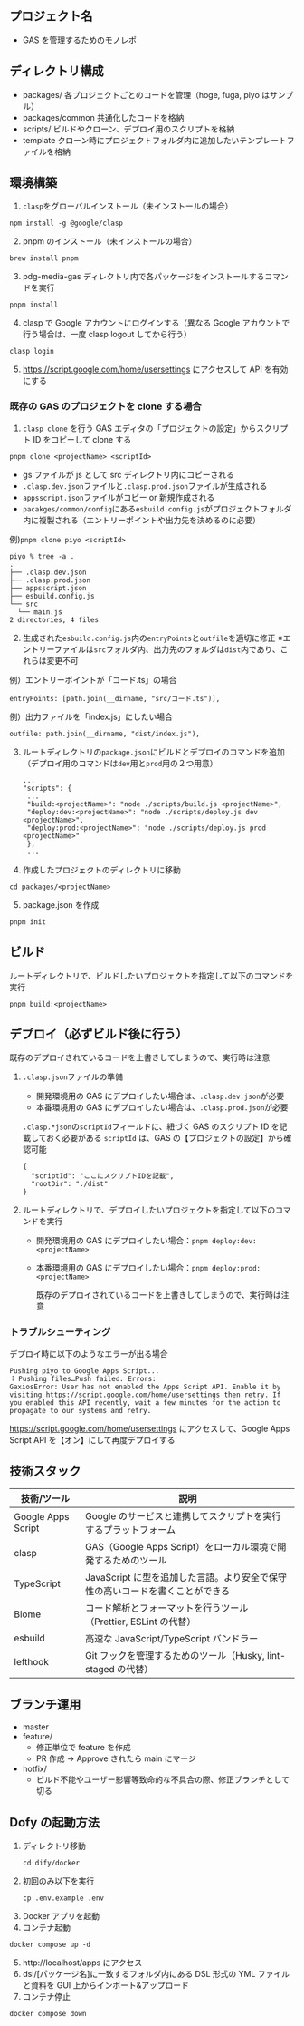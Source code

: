 ## プロジェクト名

- GAS を管理するためのモノレポ

## ディレクトリ構成

- packages/ 各プロジェクトごとのコードを管理（hoge, fuga, piyo はサンプル）
- packages/common 共通化したコードを格納
- scripts/ ビルドやクローン、デプロイ用のスクリプトを格納
- template クローン時にプロジェクトフォルダ内に追加したいテンプレートファイルを格納

## 環境構築

1. `clasp`をグローバルインストール（未インストールの場合）

```
npm install -g @google/clasp
```

2. pnpm のインストール（未インストールの場合）

```
brew install pnpm
```

3. pdg-media-gas ディレクトリ内で各パッケージをインストールするコマンドを実行

```
pnpm install
```

4. clasp で Google アカウントにログインする（異なる Google アカウントで行う場合は、一度 clasp logout してから行う）

```
clasp login
```

5. https://script.google.com/home/usersettings にアクセスして API を有効にする

### 既存の GAS のプロジェクトを clone する場合

1. `clasp clone` を行う
   GAS エディタの「プロジェクトの設定」からスクリプト ID をコピーして clone する

```
pnpm clone <projectName> <scriptId>
```

- gs ファイルが js として src ディレクトリ内にコピーされる
- `.clasp.dev.json`ファイルと`.clasp.prod.json`ファイルが生成される
- `appsscript.json`ファイルがコピー or 新規作成される
- `pacakges/common/config`にある`esbuild.config.js`がプロジェクトフォルダ内に複製される（エントリーポイントや出力先を決めるのに必要）

例)`pnpm clone piyo <scriptId>`

```
piyo % tree -a .
.
├── .clasp.dev.json
├── .clasp.prod.json
├── appsscript.json
├── esbuild.config.js
└── src
  └── main.js
2 directories, 4 files
```

2. 生成された`esbuild.config.js`内の`entryPoints`と`outfile`を適切に修正
   ※エントリーファイルは`src`フォルダ内、出力先のフォルダは`dist`内であり、これらは変更不可

例）エントリーポイントが「コード.ts」の場合

```
entryPoints: [path.join(__dirname, "src/コード.ts")],
```

例）出力ファイルを「index.js」にしたい場合

```
outfile: path.join(__dirname, "dist/index.js"),
```

3. ルートディレクトリの`package.json`にビルドとデプロイのコマンドを追加（デプロイ用のコマンドは`dev`用と`prod`用の２つ用意）

   ```
   ...
   "scripts": {
    ...
    "build:<projectName>": "node ./scripts/build.js <projectName>",
    "deploy:dev:<projectName>": "node ./scripts/deploy.js dev <projectName>",
    "deploy:prod:<projectName>": "node ./scripts/deploy.js prod <projectName>"
    },
    ...
   ```

4. 作成したプロジェクトのディレクトリに移動

```
cd packages/<projectName>
```

5. package.json を作成

```
pnpm init
```

## ビルド

ルートディレクトリで、ビルドしたいプロジェクトを指定して以下のコマンドを実行

```
pnpm build:<projectName>
```

## デプロイ（必ずビルド後に行う）

既存のデプロイされているコードを上書きしてしまうので、実行時は注意

1. `.clasp.json`ファイルの準備

   - 開発環境用の GAS にデプロイしたい場合は、`.clasp.dev.json`が必要
   - 本番環境用の GAS にデプロイしたい場合は、`.clasp.prod.json`が必要

   `.clasp.*json`の`scriptId`フィールドに、紐づく GAS のスクリプト ID を記載しておく必要がある
   `scriptId` は、GAS の【プロジェクトの設定】から確認可能

   ```
   {
     "scriptId": "ここにスクリプトIDを記載",
     "rootDir": "./dist"
   }
   ```

2. ルートディレクトリで、デプロイしたいプロジェクトを指定して以下のコマンドを実行

   - 開発環境用の GAS にデプロイしたい場合：`pnpm deploy:dev:<projectName>`
   - 本番環境用の GAS にデプロイしたい場合：`pnpm deploy:prod:<projectName>`

     既存のデプロイされているコードを上書きしてしまうので、実行時は注意

### トラブルシューティング

デプロイ時に以下のようなエラーが出る場合

```
Pushing piyo to Google Apps Script...
⠸ Pushing files…Push failed. Errors:
GaxiosError: User has not enabled the Apps Script API. Enable it by visiting https://script.google.com/home/usersettings then retry. If you enabled this API recently, wait a few minutes for the action to propagate to our systems and retry.
```

https://script.google.com/home/usersettings にアクセスして、Google Apps Script API を【オン】にして再度デプロイする

## 技術スタック

| 技術/ツール        | 説明                                                                          |
| ------------------ | ----------------------------------------------------------------------------- |
| Google Apps Script | Google のサービスと連携してスクリプトを実行するプラットフォーム               |
| clasp              | GAS（Google Apps Script）をローカル環境で開発するためのツール                 |
| TypeScript         | JavaScript に型を追加した言語。より安全で保守性の高いコードを書くことができる |
| Biome              | コード解析とフォーマットを行うツール（Prettier, ESLint の代替）               |
| esbuild            | 高速な JavaScript/TypeScript バンドラー                                       |
| lefthook           | Git フックを管理するためのツール（Husky, lint-staged の代替）                 |

## ブランチ運用

- master
- feature/
  - 修正単位で feature を作成
  - PR 作成 → Approve されたら main にマージ
- hotfix/
  - ビルド不能やユーザー影響等致命的な不具合の際、修正ブランチとして切る

## Dofy の起動方法

1. ディレクトリ移動
   ```
   cd dify/docker
   ```
2. 初回のみ以下を実行
   ```
   cp .env.example .env
   ```
3. Docker アプリを起動
4. コンテナ起動

```
docker compose up -d
```

5. http://localhost/apps にアクセス
6. dsl/[パッケージ名]に一致するフォルダ内にある DSL 形式の YML ファイルと資料を GUI 上からインポート&アップロード
7. コンテナ停止

```
docker compose down
```
